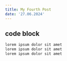 ```yaml
---
title: My Fourth Post
date: '27.06.2024'
---
```


## code block

```python
lorem ipsum dolor sit amet
lorem ipsum dolor sit amet
lorem ipsum dolor sit amet
```
